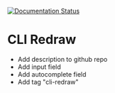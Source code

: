 [![Documentation Status](https://readthedocs.org/projects/cliredraw/badge/?version=latest)](https://cliredraw.readthedocs.io/en/latest/?badge=latest)

# CLI Redraw

* Add description to github repo
* Add input field
* Add autocomplete field
* Add tag "cli-redraw"
